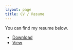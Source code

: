 ```yaml
---
layout: page
title: CV / Resume
---
```


You can find my resume below.
<ul>
	<li><a href="https://raw.githubusercontent.com/ad1tyawagh/resume/master/aditya_resume.pdf">Download</a> </li>
	<li><a href="https://nbviewer.jupyter.org/github/ad1tyawagh/resume/blob/master/aditya_resume.pdf">View</a></li>
</ul>